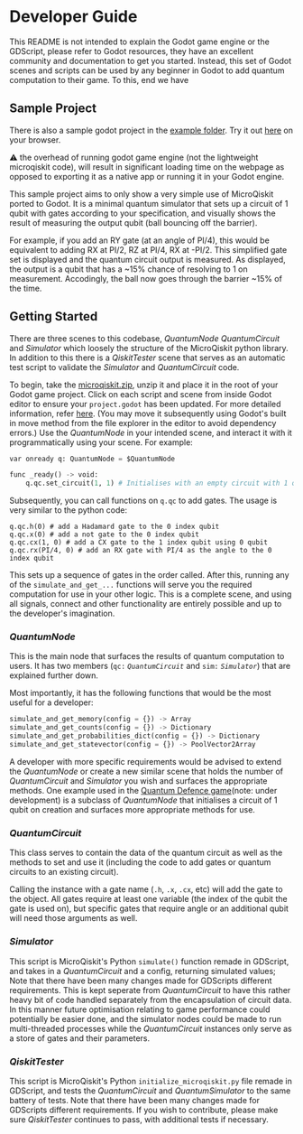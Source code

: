 # Developer Guide

This README is not intended to explain the Godot game engine or the GDScript, please refer to Godot resources, they have an excellent community and documentation to get you started.
Instead, this set of Godot scenes and scripts can be used by any beginner in Godot to add quantum computation to their game.
To this, end we have 

## Sample Project

There is also a sample godot project in the [example folder](https://github.com/quantum-defence/MicroQiskit#./example).
Try it out [here](https://bhcs.itch.io/sample-quantum-godot-game) on your browser. 

:warning: the overhead of running godot game engine (not the lightweight microqiskit code), will result in significant loading time on the webpage as opposed to exporting it as a native app or running it in your Godot engine.

This sample project aims to only show a very simple use of MicroQiskit​ ported to Godot. 
It is a minimal quantum simulator that sets up a circuit of 1 qubit with gates according to your specification, and visually shows the result of measuring the output qubit (ball bouncing off the barrier).

For example, if you add an RY gate (at an angle of PI/4), this would be equivalent to adding RX at PI/2, RZ at PI/4, RX at -PI/2.
This simplified gate set is displayed and the quantum circuit output is measured.
As displayed, the output is a qubit that has a ~15% chance of resolving to 1 on measurement.
Accodingly, the ball now goes through the barrier ~15% of the time.


## Getting Started

There are three scenes to this codebase, _*QuantumNode*_ _*QuantumCircuit*_  and _*Simulator*_ which loosely the structure of the MicroQiskit python library.
In addition to this there is a _*QiskitTester*_ scene that serves as an automatic test script to validate the _*Simulator*_ and _*QuantumCircuit*_ code.

To begin, take the [microqiskit.zip](./microqiskit.zip), unzip it and place it in the root of your Godot game project. Click on each script and scene from inside Godot editor to ensure your `project.godot` has been updated. For more detailed information, refer [here](./dev-guide.md).
(You may move it subsequently using Godot's built in move method from the file explorer in the editor to avoid dependency errors.)
Use the _*QuantumNode*_ in your intended scene, and interact it with it programmatically using your scene. For example:

```python
var onready q: QuantumNode = $QuantumNode

func _ready() -> void:
	q.qc.set_circuit(1, 1) # Initialises with an empty circuit with 1 qubit and 1 classical bit
```

Subsequently, you can call functions on `q.qc` to add gates. The usage is very similar to the python code:

```
q.qc.h(0) # add a Hadamard gate to the 0 index qubit
q.qc.x(0) # add a not gate to the 0 index qubit
q.qc.cx(1, 0) # add a CX gate to the 1 index qubit using 0 qubit
q.qc.rx(PI/4, 0) # add an RX gate with PI/4 as the angle to the 0 index qubit
```

This sets up a sequence of gates in the order called.
After this, running any of the `simulate_and_get_...` functions will serve you the required computation for use in your other logic.
This is a complete scene, and using all signals, connect and other functionality are entirely possible and up to the developer's imagination.

### _*QuantumNode*_ 

This is the main node that surfaces the results of quantum computation to users.
It has two members (`qc:` _`QuantumCircuit`_ and `sim:` _`Simulator`_) that are explained further down.

Most importantly, it has the following functions that would be the most useful for a developer:

```python
simulate_and_get_memory(config = {}) -> Array
simulate_and_get_counts(config = {}) -> Dictionary
simulate_and_get_probabilities_dict(config = {}) -> Dictionary
simulate_and_get_statevector(config = {}) -> PoolVector2Array
```

A developer with more specific requirements would be advised to extend the _*QuantumNode*_ or create a new similar scene that holds the number of _*QuantumCircuit*_ and _*Simulator*_ you wish and surfaces the appropriate methods.
One example used in the [Quantum Defence game](https://github.com/quantum-defence/quantum-defence/)(note: under development) is a subclass of _*QuantumNode*_ that initialises a circuit of 1 qubit on creation and surfaces more appropriate methods for use.

### _*QuantumCircuit*_ 

This class serves to contain the data of the quantum circuit as well as the methods to set and use it (including the code to add gates or quantum circuits to an existing circuit).

Calling the instance with a gate name (`.h`, `.x`, `.cx`, etc) will add the gate to the object. All gates require at least one variable (the index of the qubit the gate is used on), but specific gates that require angle or an additional qubit will need those arguments as well.

### _*Simulator*_ 

This script is MicroQiskit's Python `simulate()` function remade in GDScript, and takes in a _*QuantumCircuit*_ and a config, returning simulated values;
Note that there have been many changes made for GDScripts different requirements.
This is kept seperate from _*QuantumCircuit*_ to have this rather heavy bit of code handled separately from the encapsulation of circuit data.
In this manner future optimisation relating to game performance could potentially be easier done, and the simulator nodes could be made to run multi-threaded processes while the _*QuantumCircuit*_ instances only serve as a store of gates and their parameters.

### _*QiskitTester*_ 

This script is MicroQiskit's Python `initialize_microqiskit.py` file remade in GDScript, and tests the _*QuantumCircuit*_ and _*QuantumSimulator*_ to the same battery of tests.
Note that there have been many changes made for GDScripts different requirements.
If you wish to contribute, please make sure _*QiskitTester*_ continues to pass, with additional tests if necessary.
